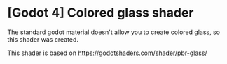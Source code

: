# **[Godot 4] Colored glass shader**

The standard godot material doesn't allow you to create colored glass, so this shader was created.

This shader is based on https://godotshaders.com/shader/pbr-glass/

# 
